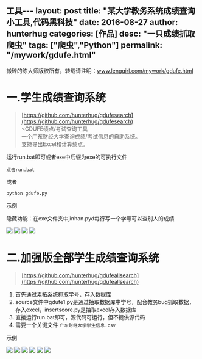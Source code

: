 工具---
layout: post
title: "某大学教务系统成绩查询小工具,代码黑科技"
date: 2016-08-27
author: hunterhug
categories: [作品]
desc: "一只成绩抓取爬虫"
tags: ["爬虫","Python"]
permalink: "/mywork/gdufe.html"
--- 

搬砖的陈大师版权所有，转载请注明：www.lenggirl.com/mywork/gdufe.html

# 一.学生成绩查询系统

>[https://github.com/hunterhug/gdufesearch](https://github.com/hunterhug/gdufesearch)<br/>
><GDUFE绩点/考试查询工具<br/>
>一个广东财经大学查询成绩/考试信息的自助系统。<br/>
>支持导出Excel和计算绩点。

运行run.bat即可或者exe中后缀为exe的可执行文件

```
点击run.bat
```

或者

```
python gdufe.py
```

示例

隐藏功能：在exe文件夹中jinhan.pyd每行写一个学号可以查别人的成绩

<img src='https://raw.githubusercontent.com/hunterhug/gdufesearch/master/seem1.png' />
<img src='https://raw.githubusercontent.com/hunterhug/gdufesearch/master/seem2.png' />
<img src='https://raw.githubusercontent.com/hunterhug/gdufesearch/master/seem3.png' />
<img src='https://raw.githubusercontent.com/hunterhug/gdufesearch/master/seem4.png' />

# 二.加强版全部学生成绩查询系统

>[https://github.com/hunterhug/gdufeallsearch](https://github.com/hunterhug/gdufeallsearch)

1. 首先通过素拓系统抓取学号，存入数据库
2. source文件中gdufe1.py是通过抽取数据库中学号，配合教务bug抓取数据，存入excel，insertscore.py是抽取excel存入数据库
3. 直接运行run.bat即可，源代码可运行，但不提供源代码
4. 需要一个关键文件 `广东财经大学学生信息.csv`

示例

<img src='https://raw.githubusercontent.com/hunterhug/gdufeallsearch/master/seem0.jpg' />
<img src='https://raw.githubusercontent.com/hunterhug/gdufeallsearch/master/seem1.jpg' />
<img src='https://raw.githubusercontent.com/hunterhug/gdufeallsearch/master/seem11.jpg' />
<img src='https://raw.githubusercontent.com/hunterhug/gdufeallsearch/master/seem2.jpg' />
<img src='https://raw.githubusercontent.com/hunterhug/gdufeallsearch/master/seem3.jpg' />
<img src='https://raw.githubusercontent.com/hunterhug/gdufeallsearch/master/seem4.jpg' />